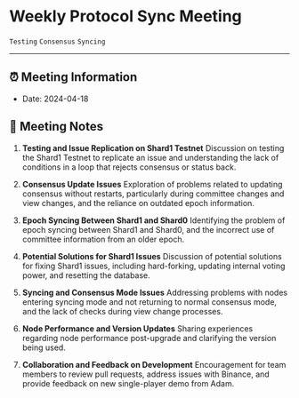 # Weekly Protocol Sync Meeting
`Testing` `Consensus` `Syncing` 

---
## ⏰ Meeting Information
* Date:  2024-04-18

## 📝 Meeting Notes
1. **Testing and Issue Replication on Shard1 Testnet**
    Discussion on testing the Shard1 Testnet to replicate an issue and understanding the lack of conditions in a loop that rejects consensus or status back.
    > 
2. **Consensus Update Issues**
    Exploration of problems related to updating consensus without restarts, particularly during committee changes and view changes, and the reliance on outdated epoch information.
    > 
3. **Epoch Syncing Between Shard1 and Shard0**
    Identifying the problem of epoch syncing between Shard1 and Shard0, and the incorrect use of committee information from an older epoch.
    > 
4. **Potential Solutions for Shard1 Issues**
    Discussion of potential solutions for fixing Shard1 issues, including hard-forking, updating internal voting power, and resetting the database.
    > 
5. **Syncing and Consensus Mode Issues**
    Addressing problems with nodes entering syncing mode and not returning to normal consensus mode, and the lack of checks during view change processes.
    > 
6. **Node Performance and Version Updates**
    Sharing experiences regarding node performance post-upgrade and clarifying the version being used.
    > 
7. **Collaboration and Feedback on Development**
    Encouragement for team members to review pull requests, address issues with Binance, and provide feedback on new single-player demo from Adam.
    > 